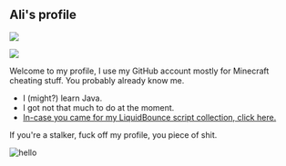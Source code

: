 ## Ali's profile
![](https://komarev.com/ghpvc/?username=Ali00035v2)

![](https://c.tenor.com/dBDXgGHFWv4AAAAd/suicide-mouse-mickey.gif)

Welcome to my profile, I use my GitHub account mostly for Minecraft cheating stuff. You probably already know me.

- I (might?) learn Java.
- I got not that much to do at the moment.
- [In-case you came for my LiquidBounce script collection, click here.](https://github.com/Ali00035sStuff/LiquidBounce-Scripts)

If you're a stalker, fuck off my profile, you piece of shit.

![hello](https://github-readme-stats.vercel.app/api?username=Ali00035v2&show_icons=true&theme=onedark&count_private=true)

